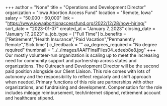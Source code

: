 +++
author = "None"
title = "Operations and Development Director"
organization = "Iowa Abortion Access Fund"
location = "Remote, Iowa"
salary = "50,000 - 60,000"
link = "https://www.iowaabortionaccessfund.org/2022/12/28/now-hiring/"
sort_date = "2023-01-07"
created_at = "January 7, 2023"
closing_date = "January 17, 2023"
a_job_type = ["Full Time"]
b_benefits = ["Retirement","Health Insurance","Paid Vacation","Permanently Remote","Sick time"]
c_feedback = ""
aa_degrees_required = "No degree required"
thumbnail = "../../images/IAAFFinalFiles04_edeeb8e8.jpg"
+++
Our mostly volunteer-run organization is scaling up to meet the increasing need for community support and partnership across states and organizations. The Outreach and Development Director will be the second paid position alongside our Client Liaison. This role comes with lots of autonomy and the responsibility to reflect regularly and shift approach when needed. Primary functions of this role are partnerships with other organizations, and fundraising and development. Compensation for the role includes mileage reimbursement, tech/internet stipend, retirement account and healthcare stipend.